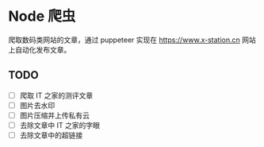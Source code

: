 # Node 爬虫

爬取数码类网站的文章，通过 puppeteer 实现在 https://www.x-station.cn 网站上自动化发布文章。

## TODO

- [ ] 爬取 IT 之家的测评文章
- [ ] 图片去水印
- [ ] 图片压缩并上传私有云
- [ ] 去除文章中 IT 之家的字眼
- [ ] 去除文章中的超链接